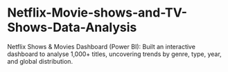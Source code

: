 # Netflix-Movie-shows-and-TV-Shows-Data-Analysis
Netflix Shows &amp; Movies Dashboard (Power BI): Built an interactive dashboard to analyse 1,000+ titles, uncovering trends by genre, type, year, and global distribution.
